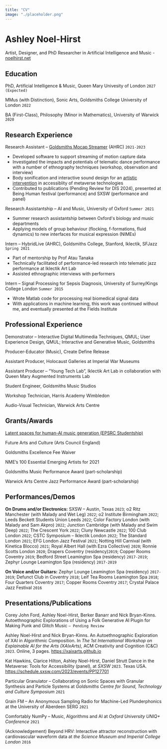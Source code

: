 ```yaml
---
title: "CV"
image: "./placeholder.png"
---
```


# Ashley Noel-Hirst
Artist, Designer, and PhD Researcher in Artificial Intelligence and Music - [noelhirst.net](noelhirst.net) 

## Education

PhD, Artificial Intelligence & Music, Queen Mary Univesity of London `2027 (Expected)`

MMus (with Distinction), Sonic Arts, Goldsmiths College University of London `2022`

BA (First-Class), Philosophy (Minor in Mathematics), University of Warwick
`2020`

## Research Experience

Research Assistant – [Goldsmiths Mocap Streamer](https://www.mocapstreamer.live/) (AHRC)  `2021-2023`
- Developed software to support streaming of motion capture data
- Investigated the impacts and potentials of telematic dance performance with a number of ethnography techniques (workshop, observation and interview)
- Body sonification and interactive sound design for an [artistic intervention](https://www.mocapstreamer.live/figural-bodies) in accessiblity of metaverse technologies 
- Contributed to publications (Pending Review for DIS 2024), presented at Being Human festival (performance) and SXSW (performance and panel)

Research Assistantship – AI and Music, University of Oxford `Summer 2021`
- Summer research assistantship between Oxford's biology and music departments
- Applying models of group behaviour (flocking, f-formations, fluid dynamics) to new interfaces for musical expression (NIMEs)

Intern – HybridLive (AHRC), Goldsmiths College, Stanford, Iklectik, SFJazz `Spring 2021`
- Part of mentorship by Prof Atau Tanaka
- Technically facilitated of performance-led research into telematic jazz performance at Iklectik Art Lab
- Assisted ethnographic interviews with performers

Intern – Signal Processing for Sepsis Diagnosis, University of Surrey/Kings College London  `Summer 2015` 

- Wrote Matlab code for processing real biomedical signal data
- With applications in machine learning, this work was continued without me, and eventually presented at the Fields Institute


## Professional Experience

Demonstrator – Interactive Digital Multimedia Techniques, QMUL; User Experience Design, QMUL; Interactive and Generative Music, Goldsmiths

Producer-Educator (Music), Create Define Release

Assistant Producer,  Holocaust Galleries at Imperial War Museums

Assistant Producer – “Young Tech Lab”, Iklectik Art Lab in collaboration with Queen Mary Augmented Instruments Lab 

Student Engineer, Goldsmiths Music Studios

Workshop Technician, Harris Academy Wimbledon

Audio-Visual Technician, Warwick Arts Centre



## Grants/Awards

[Latent spaces for human-AI music generation (EPSRC Studentship)](https://app.dimensions.ai/details/grant/grant.13248359)

Future Arts and Culture (Arts Council England)

Goldsmiths Excellence Fee Waiver

NME’s 100 Essential Emerging Artists for 2021

Goldsmiths Music Performance Award (part-scholarship)

Warwick Arts Centre Jazz Performance Award (part-scholarship)

## Performances/Demos

**On Drums and/or Electronics:** SXSW – Austin, Texas `2023`; o2 Ritz Manchester (with Malady and Wet Leg) `2022`; o2 Institute Birmingham `2022`; Leeds Beckett Students Union Leeds `2022`; Color Factory London (with Malady and Sam Akpro) `2022`; Junction Cambridge (with Malady and Swim Deep) `2022`; The Crescent York `2022`; Cluny Newcastle `2022`; 100 Club London `2022`; CSTC Symposium – Iklectik London `2022`; The Standard London `2021`; EFG London Jazz Festival `2021`; Notting Hill Carnival (with Kinetica Blocco) `2021`; Royal Albert Hall (with Ezra Collective) `2020`; Ronnie Scotts London `2020`; Drapers Coventry (residency)`2019`; Copper Rooms Coventry `2019`; Bedford Street Leamington Spa (residency) `2017-2019`; Zephyr Lounge Leamington Spa (residency) `2017-2019`

**On Voice and/or Guitars:** Zephyr Lounge Leamington Spa (residency) `2017-2019`; Defunct Club in Coventry `2018`; Leif Tea Rooms Leamington Spa `2018`; Four Quarters Coventry `2017`; Copper Rooms Coventry `2017`; Crystal Palace Jazz Festival `2016`


<!-- ## Technical Skills -->

## Presentations/Publications

Corey John Ford, Ashley Noel-Hirst, Berker Banarr and Nick Bryan-Kinns. Autoethnographic Explorations of Using a Folk Generative AI Plugin for Making Punk and Glitch Music `– Pending Review`

Ashley Noel-Hirst and Nick Bryan-Kinns. An Autoethnographic Exploration of XAI in Algorithmic Composition. In *The 1st International Workshop on Explainable AI for the Arts (XAIxArts),* ACM Creativity and Cognition (C&C) `2023`. Online, 3 pages. https://xaixarts.github.io

Kat Hawkins, Clarice Hilton, Ashley Noel-Hirst, Daniel Strutt Dance in the Metaverse: Tools for Accessibility (panel), at *SXSW* `2023`. Texas USA. https://schedule.sxsw.com/2023/events/PP127701

Particular Granulator – Collaborating on Sonic Spaces with Granular Synthesis and Particle Systems at *Goldsmiths Centre for Sound, Technology and Culture Symposium* `2021`

Grain FM – An Anonymous Sampling Radio for Machine-Led Plunderphonics at the University of Aberdeen SERG `2021`

Comfortably NumPy – Music, Algorithms and AI at *Oxford University UNIQ+ Conference* `2021`

(Acknowledgement) Beyond HRV: Interactive attractor reconstruction with cardiovascular waveform data at *the Science Museum and Imperial College London* `2016`


